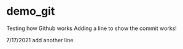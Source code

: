 # demo_git
Testing how Github works
Adding a line to show the commit works!

7/17/2021 add another line.
